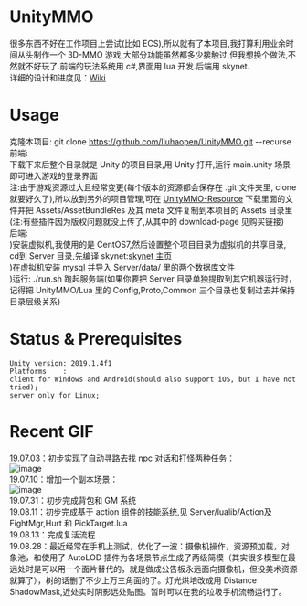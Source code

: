 # UnityMMO
很多东西不好在工作项目上尝试(比如 ECS),所以就有了本项目,我打算利用业余时间从头制作一个 3D-MMO 游戏,大部分功能虽然都多少接触过,但我想换个做法,不然就不好玩了.前端的玩法系统用 c#,界面用 lua 开发.后端用 skynet.  
详细的设计和进度见：[Wiki](https://github.com/liuhaopen/UnityMMO/wiki/%E5%BC%80%E5%8F%91%E7%AC%94%E8%AE%B0 "Wiki")  

# Usage
克隆本项目: git clone https://github.com/liuhaopen/UnityMMO.git --recurse  
前端:  
下载下来后整个目录就是 Unity 的项目目录,用 Unity 打开,运行 main.unity 场景即可进入游戏的登录界面  
注:由于游戏资源过大且经常变更(每个版本的资源都会保存在 .git 文件夹里, clone 就要好久了),所以放到另外的项目管理,可在 [UnityMMO-Resource](https://github.com/liuhaopen/UnityMMO-Resource/tree/master/Assets/AssetBundleRes "UnityMMO-Resource") 下载里面的文件并把 Assets/AssetBundleRes 及其 meta 文件复制到本项目的 Assets 目录里(注:有些插件因为版权问题就没上传了,从其中的 download-page 见购买链接)  
后端:  
)安装虚拟机,我使用的是 CentOS7,然后设置整个项目目录为虚拟机的共享目录, cd到 Server 目录,先编译 skynet:[skynet 主页](https://github.com/cloudwu/skynet "skynet 主页")  
)在虚拟机安装 mysql 并导入 Server/data/ 里的两个数据库文件  
)运行: ./run.sh 跑起服务端(如果你要把 Server 目录单独提取到其它机器运行时，记得把 UnityMMO/Lua 里的 Config,Proto,Common 三个目录也复制过去并保持目录层级关系)  

# Status & Prerequisites
```
Unity version: 2019.1.4f1
Platforms    : 
client for Windows and Android(should also support iOS, but I have not tried);  
server only for Linux;
```

# Recent GIF
19.07.03：初步实现了自动寻路去找 npc 对话和打怪两种任务：    
![image](https://github.com/liuhaopen/ReadmeResources/blob/master/UnityMMO/auto_talk_and_fight.gif)     
19.07.10：增加一个副本场景：    
![image](https://github.com/liuhaopen/ReadmeResources/blob/master/UnityMMO/change_scene.gif)     
19.07.31：初步完成背包和 GM 系统      
19.08.11：初步完成基于 action 组件的技能系统,见 Server/lualib/Action及 FightMgr,Hurt 和 PickTarget.lua          
19.08.13：完成复活流程      
19.08.28：最近经常在手机上测试，优化了一波：摄像机操作，资源预加载，对象池，和使用了 AutoLOD 插件为各场景节点生成了两级简模（其实很多模型在最远处时是可以用一个面片替代的，就是做成公告板永远面向摄像机，但没美术资源就算了），树的话删了不少上万三角面的了。灯光烘培改成用 Distance ShadowMask,近处实时阴影远处贴图。暂时可以在我的垃圾手机流畅运行了。    
